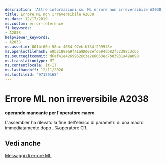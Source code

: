 ```yaml
---
description: 'Altre informazioni su: ML errore non irreversibile A2038'
title: Errore ML non irreversibile A2038
ms.date: 12/17/2019
ms.custom: error-reference
f1_keywords:
- A2038
helpviewer_keywords:
- A2038
ms.assetid: 001bf60a-58ac-4654-97eb-b734f2999f8e
ms.openlocfilehash: e0b2188ea9fa1a90d02efd694cb82f32398c3c65
ms.sourcegitcommit: d6af41e42699628c3e2e6063ec7b03931a49a098
ms.translationtype: MT
ms.contentlocale: it-IT
ms.lasthandoff: 12/11/2020
ms.locfileid: "97129168"
---
```

# <a name="ml-nonfatal-error-a2038"></a>Errore ML non irreversibile A2038

**operando mancante per l'operatore macro**

L'assembler ha rilevato la fine dell'elenco di parametri di una macro immediatamente dopo [.](operator-logical-not-masm-run-time.md) [%](operator-percent.md)operatore OR.

## <a name="see-also"></a>Vedi anche

[Messaggi di errore ML](ml-error-messages.md)
